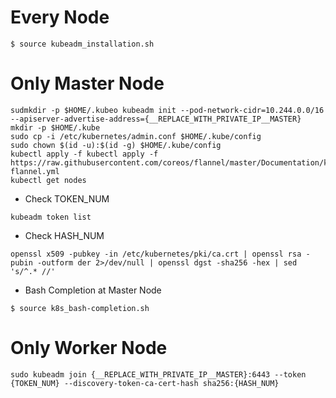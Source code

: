 # Every Node
```
$ source kubeadm_installation.sh
```

# Only Master Node
```
sudmkdir -p $HOME/.kubeo kubeadm init --pod-network-cidr=10.244.0.0/16 --apiserver-advertise-address={__REPLACE_WITH_PRIVATE_IP__MASTER}
mkdir -p $HOME/.kube
sudo cp -i /etc/kubernetes/admin.conf $HOME/.kube/config
sudo chown $(id -u):$(id -g) $HOME/.kube/config
kubectl apply -f kubectl apply -f https://raw.githubusercontent.com/coreos/flannel/master/Documentation/kube-flannel.yml
kubectl get nodes
```
  - Check TOKEN_NUM
  ```
  kubeadm token list
  ```
  - Check HASH_NUM
  ```
  openssl x509 -pubkey -in /etc/kubernetes/pki/ca.crt | openssl rsa -pubin -outform der 2>/dev/null | openssl dgst -sha256 -hex | sed 's/^.* //'
  ```
  - Bash Completion at Master Node
  ```
  $ source k8s_bash-completion.sh
  ```
  
# Only Worker Node
```
sudo kubeadm join {__REPLACE_WITH_PRIVATE_IP__MASTER}:6443 --token {TOKEN_NUM} --discovery-token-ca-cert-hash sha256:{HASH_NUM}
```
